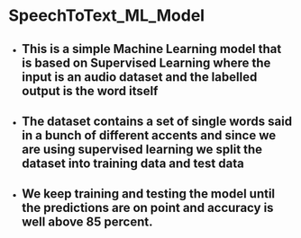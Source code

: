 # SpeechToText_ML_Model
- ## This is a simple Machine Learning model that is based on Supervised Learning where the input is an audio dataset and the labelled output is the word itself
- ## The dataset contains a set of single words said in a bunch of different accents and since we are using supervised learning we split the dataset into training data and test data
- ## We keep training and testing the model until the predictions are on point and accuracy is well above 85 percent.
